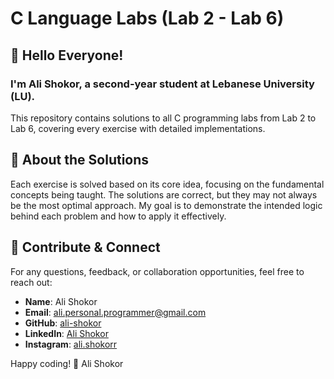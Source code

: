 # C Language Labs (Lab 2 - Lab 6)
## 👋 Hello Everyone!
### I'm Ali Shokor, a second-year student at Lebanese University (LU).

This repository contains solutions to all C programming labs from Lab 2 to Lab 6, covering every exercise with detailed implementations.

## 📌 About the Solutions
Each exercise is solved based on its core idea, focusing on the fundamental concepts being taught.
The solutions are correct, but they may not always be the most optimal approach.
My goal is to demonstrate the intended logic behind each problem and how to apply it effectively.
## 🤝 Contribute & Connect
For any questions, feedback, or collaboration opportunities, feel free to reach out:

- **Name**: Ali Shokor  
- **Email**: [ali.personal.programmer@gmail.com](mailto:ali.personal.programmer@gmail.com)  
- **GitHub**: [ali-shokor](https://github.com/ali-shokor)
- **LinkedIn**: [Ali Shokor](https://www.linkedin.com/in/ali-shokor-b961aa344/)  
- **Instagram**: [ali.shokorr](https://instagram.com/ali.shokorr)  


Happy coding! 🚀
Ali Shokor
